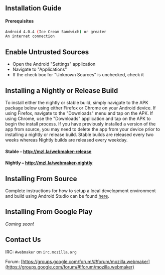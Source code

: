 ## Installation Guide

#### Prerequisites
```bash
Android 4.0.4 (Ice Cream Sandwich) or greater
An internet connection
```

## Enable Untrusted Sources
- Open the Android "Settings" application
- Navigate to "Applications"
- If the check box for "Unknown Sources" is unchecked, check it

## Installing a Nightly or Release Build
To install either the nightly or stable build, simply navigate to the APK package below using either Firefox or Chrome on your Android device. If using Firefox, navigate to the "Downloads" menu and tap on the APK. If using Chrome, use the "Downloads" application and tap on the APK to begin the install process. If you have previously installed a version of the app from source, you may need to delete the app from your device prior to installing a nightly or release build. Stable builds are released every two weeks whereas Nightly builds are released every weekday.

#### Stable – http://mzl.la/webmaker-release
#### Nightly – http://mzl.la/webmaker-nightly

## Installing From Source
Complete instructions for how to setup a local development environment and build using Android Studio can be found [here](https://github.com/mozilla/webmaker-android/blob/develop/README.md).

## Installing From Google Play
*Coming soon!*

## Contact Us
IRC: `#webmaker` on `irc.mozilla.org`

Forum: [https://groups.google.com/forum/#!forum/mozilla.webmaker](https://groups.google.com/forum/#!forum/mozilla.webmaker)
